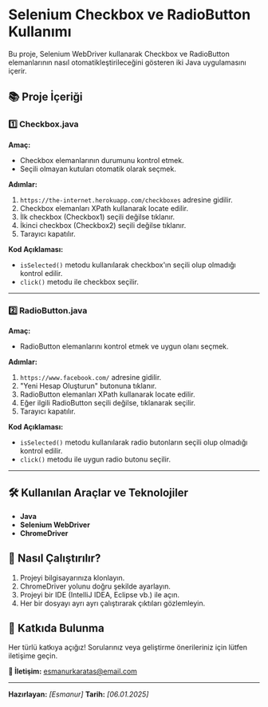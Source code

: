 # Selenium Checkbox ve RadioButton Kullanımı

Bu proje, Selenium WebDriver kullanarak Checkbox ve RadioButton elemanlarının nasıl otomatikleştirileceğini gösteren iki Java uygulamasını içerir.

## 📚 Proje İçeriği

### 1️⃣ **Checkbox.java**

**Amaç:**
- Checkbox elemanlarının durumunu kontrol etmek.
- Seçili olmayan kutuları otomatik olarak seçmek.

**Adımlar:**
1. `https://the-internet.herokuapp.com/checkboxes` adresine gidilir.
2. Checkbox elemanları XPath kullanarak locate edilir.
3. İlk checkbox (Checkbox1) seçili değilse tıklanır.
4. İkinci checkbox (Checkbox2) seçili değilse tıklanır.
5. Tarayıcı kapatılır.

**Kod Açıklaması:**
- `isSelected()` metodu kullanılarak checkbox'ın seçili olup olmadığı kontrol edilir.
- `click()` metodu ile checkbox seçilir.

---

### 2️⃣ **RadioButton.java**

**Amaç:**
- RadioButton elemanlarını kontrol etmek ve uygun olanı seçmek.

**Adımlar:**
1. `https://www.facebook.com/` adresine gidilir.
2. "Yeni Hesap Oluşturun" butonuna tıklanır.
3. RadioButton elemanları XPath kullanarak locate edilir.
4. Eğer ilgili RadioButton seçili değilse, tıklanarak seçilir.
5. Tarayıcı kapatılır.

**Kod Açıklaması:**
- `isSelected()` metodu kullanılarak radio butonların seçili olup olmadığı kontrol edilir.
- `click()` metodu ile uygun radio butonu seçilir.

---

## 🛠️ Kullanılan Araçlar ve Teknolojiler
- **Java**
- **Selenium WebDriver**
- **ChromeDriver**

## 🚀 Nasıl Çalıştırılır?
1. Projeyi bilgisayarınıza klonlayın.
2. ChromeDriver yolunu doğru şekilde ayarlayın.
3. Projeyi bir IDE (IntelliJ IDEA, Eclipse vb.) ile açın.
4. Her bir dosyayı ayrı ayrı çalıştırarak çıktıları gözlemleyin.

## 🤝 Katkıda Bulunma
Her türlü katkıya açığız! Sorularınız veya geliştirme önerileriniz için lütfen iletişime geçin.

**📧 İletişim:** esmanurkaratas@email.com

---

**Hazırlayan:** *[Esmanur]*
**Tarih:** *[06.01.2025]*

